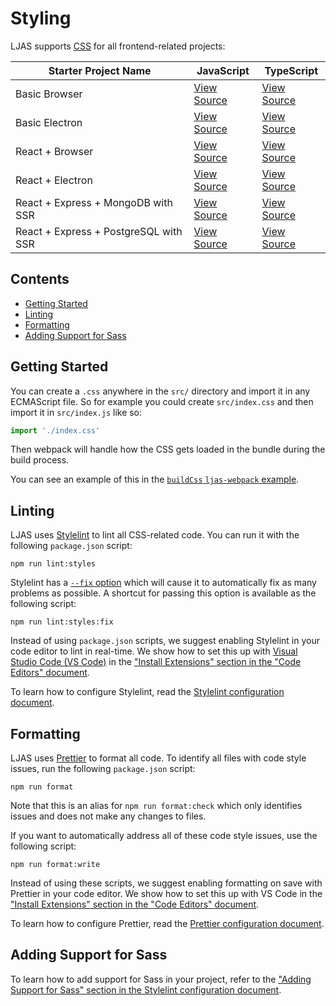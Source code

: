 # Styling

LJAS supports [CSS](https://w3.org/Style/CSS/Overview.en.html) for all frontend-related projects:

| Starter Project Name                  | JavaScript                                                                                                        | TypeScript                                                                                                           |
| ------------------------------------- | ----------------------------------------------------------------------------------------------------------------- | -------------------------------------------------------------------------------------------------------------------- |
| Basic Browser                         | [View Source](https://github.com/mattlean/lean-js-app-starter/tree/v1.0.0-rc/starters/basic-browser)              | [View Source](https://github.com/mattlean/lean-js-app-starter/tree/v1.0.0-rc/starters/basic-browser-ts)              |
| Basic Electron                        | [View Source](https://github.com/mattlean/lean-js-app-starter/tree/v1.0.0-rc/starters/basic-electron)             | [View Source](https://github.com/mattlean/lean-js-app-starter/tree/v1.0.0-rc/starters/basic-electron-ts)             |
| React + Browser                       | [View Source](https://github.com/mattlean/lean-js-app-starter/tree/v1.0.0-rc/starters/react-browser)              | [View Source](https://github.com/mattlean/lean-js-app-starter/tree/v1.0.0-rc/starters/react-browser-ts)              |
| React + Electron                      | [View Source](https://github.com/mattlean/lean-js-app-starter/tree/v1.0.0-rc/starters/react-electron)             | [View Source](https://github.com/mattlean/lean-js-app-starter/tree/v1.0.0-rc/starters/react-electron-ts)             |
| React + Express + MongoDB with SSR    | [View Source](https://github.com/mattlean/lean-js-app-starter/tree/v1.0.0-rc/starters/react-express-mongo-ssr)    | [View Source](https://github.com/mattlean/lean-js-app-starter/tree/v1.0.0-rc/starters/react-express-mongo-ssr-ts)    |
| React + Express + PostgreSQL with SSR | [View Source](https://github.com/mattlean/lean-js-app-starter/tree/v1.0.0-rc/starters/react-express-postgres-ssr) | [View Source](https://github.com/mattlean/lean-js-app-starter/tree/v1.0.0-rc/starters/react-express-postgres-ssr-ts) |

## Contents

-   [Getting Started](#getting-started)
-   [Linting](#linting)
-   [Formatting](#formatting)
-   [Adding Support for Sass](#adding-support-for-sass)

## Getting Started

You can create a `.css` anywhere in the `src/` directory and import it in any ECMAScript file. So for example you could create `src/index.css` and then import it in `src/index.js` like so:

```javascript
import './index.css'
```

Then webpack will handle how the CSS gets loaded in the bundle during the build process.

You can see an example of this in the [`buildCss` `ljas-webpack` example](../../ljas-webpack/examples/buildCss).

## Linting

LJAS uses [Stylelint](https://stylelint.io) to lint all CSS-related code. You can run it with the following `package.json` script:

```console
npm run lint:styles
```

Stylelint has a [`--fix` option](https://stylelint.io/user-guide/options/#fix) which will cause it to automatically fix as many problems as possible. A shortcut for passing this option is available as the following script:

```console
npm run lint:styles:fix
```

Instead of using `package.json` scripts, we suggest enabling Stylelint in your code editor to lint in real-time. We show how to set this up with [Visual Studio Code (VS Code)](https://code.visualstudio.com) in the ["Install Extensions" section in the "Code Editors" document](../setup/code-editors.md#install-extensions).

To learn how to configure Stylelint, read the [Stylelint configuration document](../configuration/stylelint.md).

## Formatting

LJAS uses [Prettier](https://prettier.io) to format all code. To identify all files with code style issues, run the following `package.json` script:

```console
npm run format
```

Note that this is an alias for `npm run format:check` which only identifies issues and does not make any changes to files.

If you want to automatically address all of these code style issues, use the following script:

```console
npm run format:write
```

Instead of using these scripts, we suggest enabling formatting on save with Prettier in your code editor. We show how to set this up with VS Code in the ["Install Extensions" section in the "Code Editors" document](../setup/code-editors.md#install-extensions).

To learn how to configure Prettier, read the [Prettier configuration document](../configuration/prettier.md).

## Adding Support for Sass

To learn how to add support for Sass in your project, refer to the ["Adding Support for Sass" section in the Stylelint configuration document](../configuration/stylelint.md#adding-support-for-sass).
